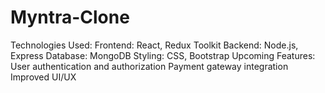 # Myntra-Clone
Technologies Used: Frontend: React, Redux Toolkit Backend: Node.js, Express Database: MongoDB Styling: CSS, Bootstrap Upcoming Features: User authentication and authorization Payment gateway integration Improved UI/UX

